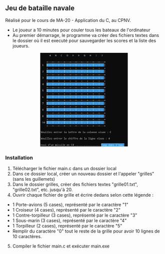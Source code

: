 ## Jeu de bataille navale
Réalisé pour le cours de MA-20 - Application du C, au CPNV. 
- Le joueur a 10 minutes pour couler tous les bateaux de l'ordinateur
- Au premier démarrage, le programme va créer des fichiers textes dans le dossier où il est executé pour sauvegarder les scores et la liste des joueurs.

<p align="center">
<img src="https://raw.githubusercontent.com/laurentbarraud/bataillenavale/refs/heads/master/bataille-navale-screenshot.jpg" height="300" alt="screenshot de la bataille navale" >
</p>

### Installation
1. Télécharger le fichier main.c dans un dossier local
2. Dans ce dossier local, créer un nouveau dossier et l'appeler "grilles" (sans les guillemets)
3. Dans le dossier grilles, créer des fichiers textes "grille01.txt", "grille02.txt", etc. jusqu'à 20.
4. Ouvrir chaque fichier de grille et écrire dedans selon cette légende :
 - 1 Porte-avions (5 cases), représenté par le caractère "1"
 - 1 Croiseur (4 cases), représenté par le caractère "2"
 - 1 Contre-torpilleur (3 cases), représenté par le caractère "3"
 - 1 Sous-marin (3 cases), représenté par le caractère "4"
 - 1 Torpilleur (2 cases), représenté par le caractère "5"
 - Remplir du caractère "0" tout le reste de la grille pour avoir 10 lignes de 10 caractères.
5. Compiler le fichier main.c et exécuter main.exe
 


